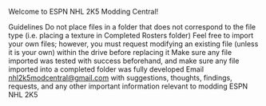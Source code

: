 Welcome to ESPN NHL 2K5 Modding Central!

Guidelines
Do not place files in a folder that does not correspond to the file type (i.e. placing a texture in Completed Rosters folder)
Feel free to import your own files; however, you must request modifying an existing file (unless it is your own) within the drive before replacing it
Make sure any file imported was tested with success beforehand, and make sure any file imported into a completed folder was fully developed
Email nhl2k5modcentral@gmail.com with suggestions, thoughts, findings, requests, and any other important information relevant to modding ESPN NHL 2K5
